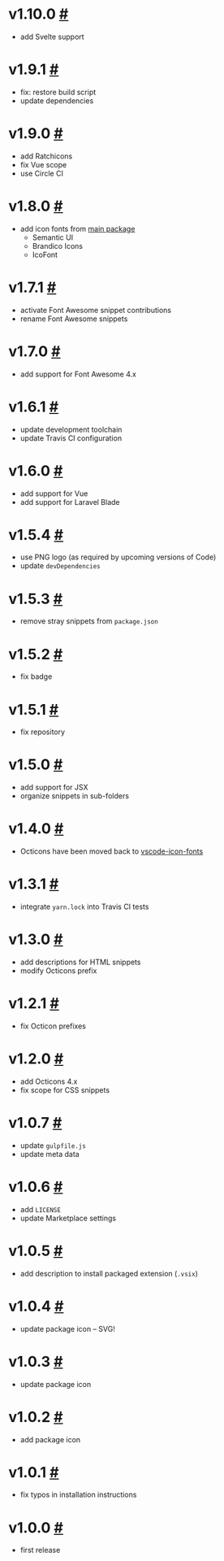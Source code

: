 # v1.10.0 [#](https://github.com/idleberg/vscode-icon-fonts-legacy/releases/tag/1.10.0)

- add Svelte support

# v1.9.1 [#](https://github.com/idleberg/vscode-icon-fonts-legacy/releases/tag/1.9.1)

- fix: restore build script
- update dependencies

# v1.9.0 [#](https://github.com/idleberg/vscode-icon-fonts-legacy/releases/tag/1.9.0)

- add Ratchicons
- fix Vue scope
- use Circle CI

# v1.8.0 [#](https://github.com/idleberg/vscode-icon-fonts-legacy/releases/tag/1.8.0)

- add icon fonts from [main package](https://github.com/idleberg/vscode-icon-fonts)
    - Semantic UI
    - Brandico Icons
    - IcoFont

# v1.7.1 [#](https://github.com/idleberg/vscode-icon-fonts-legacy/releases/tag/1.7.1)

- activate Font Awesome snippet contributions
- rename Font Awesome snippets

# v1.7.0 [#](https://github.com/idleberg/vscode-icon-fonts-legacy/releases/tag/1.7.0)

- add support for Font Awesome 4.x

# v1.6.1 [#](https://github.com/idleberg/vscode-icon-fonts-legacy/releases/tag/1.6.1)

- update development toolchain
- update Travis CI configuration

# v1.6.0 [#](https://github.com/idleberg/vscode-icon-fonts-legacy/releases/tag/1.6.0)

- add support for Vue
- add support for Laravel Blade

# v1.5.4 [#](https://github.com/idleberg/vscode-icon-fonts-legacy/releases/tag/1.5.4)

* use PNG logo (as required by upcoming versions of Code)
* update `devDependencies`

# v1.5.3 [#](https://github.com/idleberg/vscode-icon-fonts-legacy/releases/tag/1.5.3)

- remove stray snippets from `package.json`

# v1.5.2 [#](https://github.com/idleberg/vscode-icon-fonts-legacy/releases/tag/1.5.2)

- fix badge

# v1.5.1 [#](https://github.com/idleberg/vscode-icon-fonts-legacy/releases/tag/1.5.1)

- fix repository

# v1.5.0 [#](https://github.com/idleberg/vscode-icon-fonts-legacy/releases/tag/1.5.0)

- add support for JSX
- organize snippets in sub-folders


# v1.4.0 [#](https://github.com/idleberg/vscode-icon-fonts-legacy/releases/tag/1.4.0)

- Octicons have been moved back to [vscode-icon-fonts](https://github.com/idleberg/vscode-icon-fonts)

# v1.3.1 [#](https://github.com/idleberg/vscode-icon-fonts-legacy/releases/tag/1.3.1)

- integrate `yarn.lock` into Travis CI tests

# v1.3.0 [#](https://github.com/idleberg/vscode-icon-fonts-legacy/releases/tag/1.3.0)

- add descriptions for HTML snippets
- modify Octicons prefix

# v1.2.1 [#](https://github.com/idleberg/vscode-icon-fonts-legacy/releases/tag/1.2.1)

- fix Octicon prefixes

# v1.2.0 [#](https://github.com/idleberg/vscode-icon-fonts-legacy/releases/tag/1.2.0)

- add Octicons 4.x
- fix scope for CSS snippets

# v1.0.7 [#](https://github.com/idleberg/vscode-icon-fonts-legacy/releases/tag/1.0.7)

- update `gulpfile.js`
- update meta data

# v1.0.6 [#](https://github.com/idleberg/vscode-icon-fonts-legacy/releases/tag/1.0.6)

- add `LICENSE`
- update Marketplace settings

# v1.0.5 [#](https://github.com/idleberg/vscode-icon-fonts-legacy/releases/tag/1.0.5)

- add description to install packaged extension (`.vsix`)

# v1.0.4 [#](https://github.com/idleberg/vscode-icon-fonts-legacy/releases/tag/1.0.4)

- update package icon – SVG!

# v1.0.3 [#](https://github.com/idleberg/vscode-icon-fonts-legacy/releases/tag/1.0.3)

- update package icon

# v1.0.2 [#](https://github.com/idleberg/vscode-icon-fonts-legacy/releases/tag/1.0.2)

- add package icon

# v1.0.1 [#](https://github.com/idleberg/vscode-icon-fonts-legacy/releases/tag/1.0.1)

- fix typos in installation instructions

# v1.0.0 [#](https://github.com/idleberg/vscode-icon-fonts-legacy/releases/tag/1.0.0)

- first release

